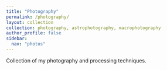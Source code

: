 ```yaml
---
title: "Photography"
permalink: /photography/
layout: collection
collection: photography, astrophotography, macrophotography
author_profile: false
sidebar:
  nav: "photos"
---
```


Collection of my photography and processing techniques.
